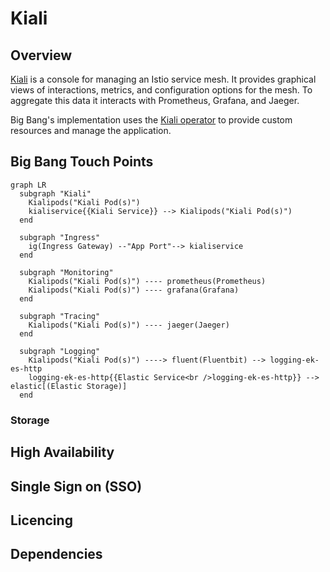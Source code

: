 # Kiali

## Overview

[Kiali](https://kiali.io/) is a console for managing an Istio service mesh. It provides graphical views of interactions, metrics, and configuration options for the mesh. To aggregate this data it interacts with Prometheus, Grafana, and Jaeger.

Big Bang's implementation uses the [Kiali operator](https://github.com/kiali/kiali-operator) to provide custom resources and manage the application.

## Big Bang Touch Points

```mermaid
graph LR
  subgraph "Kiali"
    Kialipods("Kiali Pod(s)")
    kialiservice{{Kiali Service}} --> Kialipods("Kiali Pod(s)")
  end      

  subgraph "Ingress"
    ig(Ingress Gateway) --"App Port"--> kialiservice
  end

  subgraph "Monitoring"
    Kialipods("Kiali Pod(s)") ---- prometheus(Prometheus)
    Kialipods("Kiali Pod(s)") ---- grafana(Grafana)  
  end

  subgraph "Tracing"
    Kialipods("Kiali Pod(s)") ---- jaeger(Jaeger)
  end

  subgraph "Logging"
    Kialipods("Kiali Pod(s)") ----> fluent(Fluentbit) --> logging-ek-es-http
    logging-ek-es-http{{Elastic Service<br />logging-ek-es-http}} --> elastic[(Elastic Storage)]
  end
```

### Storage



## High Availability



## Single Sign on (SSO)



## Licencing



## Dependencies

